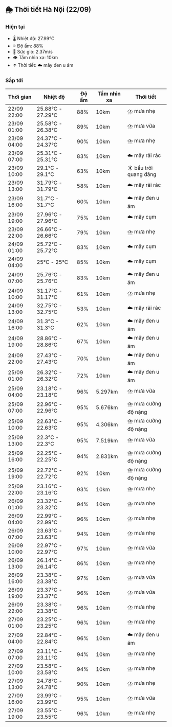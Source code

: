 ## 🌦️ Thời tiết Hà Nội (22/09)

### Hiện tại

- 🌡️ Nhiệt độ: 27.99℃
- 💦 Độ ẩm: 88%
- 💨 Sức gió: 2.37m/s
- 👁️ Tầm nhìn xa: 10km
- ☂️ Thời tiết: ☁️ mây đen u ám

### Sắp tới

| Thời gian | Nhiệt độ | Độ ẩm | Tầm nhìn xa | Thời tiết |
| --- | --- | --- | --- | --- |
| 22/09 22:00 | 25.88℃ - 27.29℃ | 88% | 10km | ⛈️ mưa nhẹ |
| 23/09 01:00 | 25.58℃ - 26.38℃ | 89% | 10km | ⛈️ mưa vừa |
| 23/09 04:00 | 24.37℃ - 24.37℃ | 90% | 10km | ⛈️ mưa nhẹ |
| 23/09 07:00 | 25.31℃ - 25.31℃ | 83% | 10km | ☁️ mây rải rác |
| 23/09 10:00 | 29.1℃ - 29.1℃ | 63% | 10km | ☀️ bầu trời quang đãng |
| 23/09 13:00 | 31.79℃ - 31.79℃ | 58% | 10km | ☁️ mây rải rác |
| 23/09 16:00 | 31.7℃ - 31.7℃ | 60% | 10km | ☁️ mây đen u ám |
| 23/09 19:00 | 27.96℃ - 27.96℃ | 75% | 10km | ☁️ mây cụm |
| 23/09 22:00 | 26.66℃ - 26.66℃ | 79% | 10km | ⛈️ mưa nhẹ |
| 24/09 01:00 | 25.72℃ - 25.72℃ | 83% | 10km | ☁️ mây cụm |
| 24/09 04:00 | 25℃ - 25℃ | 85% | 10km | ☁️ mây cụm |
| 24/09 07:00 | 25.76℃ - 25.76℃ | 83% | 10km | ☁️ mây đen u ám |
| 24/09 10:00 | 31.17℃ - 31.17℃ | 61% | 10km | ⛈️ mưa nhẹ |
| 24/09 13:00 | 32.75℃ - 32.75℃ | 53% | 10km | ☁️ mây rải rác |
| 24/09 16:00 | 31.3℃ - 31.3℃ | 62% | 10km | ☁️ mây đen u ám |
| 24/09 19:00 | 28.86℃ - 28.86℃ | 67% | 10km | ☁️ mây đen u ám |
| 24/09 22:00 | 27.43℃ - 27.43℃ | 70% | 10km | ☁️ mây đen u ám |
| 25/09 01:00 | 26.32℃ - 26.32℃ | 72% | 10km | ☁️ mây đen u ám |
| 25/09 04:00 | 23.18℃ - 23.18℃ | 96% | 5.297km | ⛈️ mưa vừa |
| 25/09 07:00 | 22.96℃ - 22.96℃ | 95% | 5.676km | ⛈️ mưa cường độ nặng |
| 25/09 10:00 | 22.63℃ - 22.63℃ | 95% | 4.306km | ⛈️ mưa cường độ nặng |
| 25/09 13:00 | 22.3℃ - 22.3℃ | 95% | 7.519km | ⛈️ mưa vừa |
| 25/09 16:00 | 22.25℃ - 22.25℃ | 94% | 2.831km | ⛈️ mưa cường độ nặng |
| 25/09 19:00 | 22.72℃ - 22.72℃ | 92% | 10km | ⛈️ mưa cường độ nặng |
| 25/09 22:00 | 23.16℃ - 23.16℃ | 93% | 10km | ⛈️ mưa nhẹ |
| 26/09 01:00 | 23.32℃ - 23.32℃ | 94% | 10km | ⛈️ mưa nhẹ |
| 26/09 04:00 | 22.99℃ - 22.99℃ | 96% | 10km | ⛈️ mưa nhẹ |
| 26/09 07:00 | 23.63℃ - 23.63℃ | 94% | 10km | ⛈️ mưa nhẹ |
| 26/09 10:00 | 22.97℃ - 22.97℃ | 97% | 10km | ⛈️ mưa vừa |
| 26/09 13:00 | 26.14℃ - 26.14℃ | 86% | 10km | ⛈️ mưa nhẹ |
| 26/09 16:00 | 23.38℃ - 23.38℃ | 97% | 10km | ⛈️ mưa vừa |
| 26/09 19:00 | 23.37℃ - 23.37℃ | 96% | 10km | ⛈️ mưa vừa |
| 26/09 22:00 | 23.38℃ - 23.38℃ | 96% | 10km | ⛈️ mưa nhẹ |
| 27/09 01:00 | 23.25℃ - 23.25℃ | 96% | 10km | ⛈️ mưa nhẹ |
| 27/09 04:00 | 22.84℃ - 22.84℃ | 96% | 10km | ☁️ mây đen u ám |
| 27/09 07:00 | 23.11℃ - 23.11℃ | 94% | 10km | ⛈️ mưa nhẹ |
| 27/09 10:00 | 23.58℃ - 23.58℃ | 94% | 10km | ⛈️ mưa nhẹ |
| 27/09 13:00 | 24.78℃ - 24.78℃ | 90% | 10km | ⛈️ mưa nhẹ |
| 27/09 16:00 | 23.99℃ - 23.99℃ | 95% | 10km | ⛈️ mưa vừa |
| 27/09 19:00 | 23.55℃ - 23.55℃ | 96% | 10km | ⛈️ mưa nhẹ |
